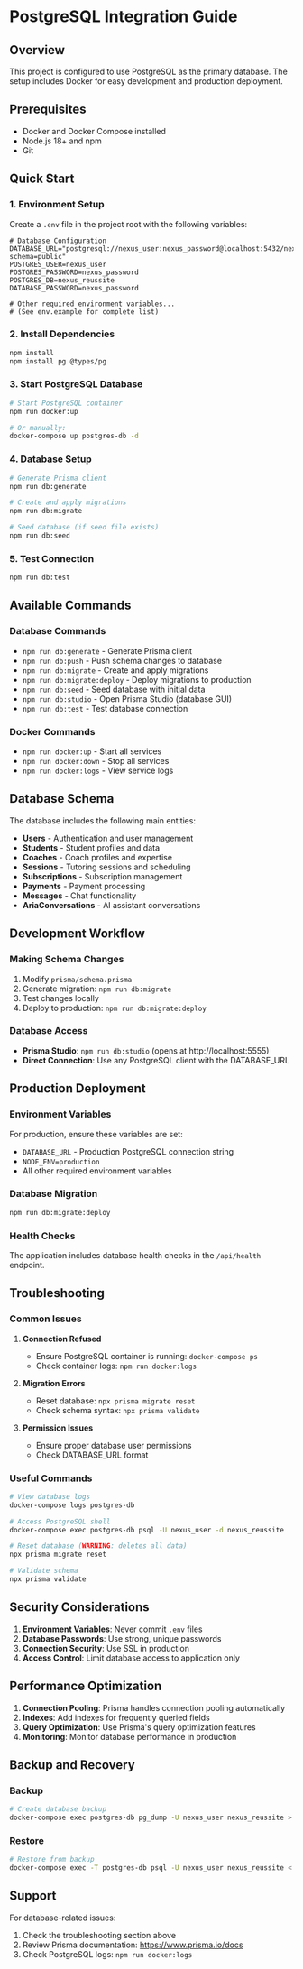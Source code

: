 # PostgreSQL Integration Guide

## Overview
This project is configured to use PostgreSQL as the primary database. The setup includes Docker for easy development and production deployment.

## Prerequisites
- Docker and Docker Compose installed
- Node.js 18+ and npm
- Git

## Quick Start

### 1. Environment Setup
Create a `.env` file in the project root with the following variables:

```env
# Database Configuration
DATABASE_URL="postgresql://nexus_user:nexus_password@localhost:5432/nexus_reussite?schema=public"
POSTGRES_USER=nexus_user
POSTGRES_PASSWORD=nexus_password
POSTGRES_DB=nexus_reussite
DATABASE_PASSWORD=nexus_password

# Other required environment variables...
# (See env.example for complete list)
```

### 2. Install Dependencies
```bash
npm install
npm install pg @types/pg
```

### 3. Start PostgreSQL Database
```bash
# Start PostgreSQL container
npm run docker:up

# Or manually:
docker-compose up postgres-db -d
```

### 4. Database Setup
```bash
# Generate Prisma client
npm run db:generate

# Create and apply migrations
npm run db:migrate

# Seed database (if seed file exists)
npm run db:seed
```

### 5. Test Connection
```bash
npm run db:test
```

## Available Commands

### Database Commands
- `npm run db:generate` - Generate Prisma client
- `npm run db:push` - Push schema changes to database
- `npm run db:migrate` - Create and apply migrations
- `npm run db:migrate:deploy` - Deploy migrations to production
- `npm run db:seed` - Seed database with initial data
- `npm run db:studio` - Open Prisma Studio (database GUI)
- `npm run db:test` - Test database connection

### Docker Commands
- `npm run docker:up` - Start all services
- `npm run docker:down` - Stop all services
- `npm run docker:logs` - View service logs

## Database Schema

The database includes the following main entities:
- **Users** - Authentication and user management
- **Students** - Student profiles and data
- **Coaches** - Coach profiles and expertise
- **Sessions** - Tutoring sessions and scheduling
- **Subscriptions** - Subscription management
- **Payments** - Payment processing
- **Messages** - Chat functionality
- **AriaConversations** - AI assistant conversations

## Development Workflow

### Making Schema Changes
1. Modify `prisma/schema.prisma`
2. Generate migration: `npm run db:migrate`
3. Test changes locally
4. Deploy to production: `npm run db:migrate:deploy`

### Database Access
- **Prisma Studio**: `npm run db:studio` (opens at http://localhost:5555)
- **Direct Connection**: Use any PostgreSQL client with the DATABASE_URL

## Production Deployment

### Environment Variables
For production, ensure these variables are set:
- `DATABASE_URL` - Production PostgreSQL connection string
- `NODE_ENV=production`
- All other required environment variables

### Database Migration
```bash
npm run db:migrate:deploy
```

### Health Checks
The application includes database health checks in the `/api/health` endpoint.

## Troubleshooting

### Common Issues

1. **Connection Refused**
   - Ensure PostgreSQL container is running: `docker-compose ps`
   - Check container logs: `npm run docker:logs`

2. **Migration Errors**
   - Reset database: `npx prisma migrate reset`
   - Check schema syntax: `npx prisma validate`

3. **Permission Issues**
   - Ensure proper database user permissions
   - Check DATABASE_URL format

### Useful Commands
```bash
# View database logs
docker-compose logs postgres-db

# Access PostgreSQL shell
docker-compose exec postgres-db psql -U nexus_user -d nexus_reussite

# Reset database (WARNING: deletes all data)
npx prisma migrate reset

# Validate schema
npx prisma validate
```

## Security Considerations

1. **Environment Variables**: Never commit `.env` files
2. **Database Passwords**: Use strong, unique passwords
3. **Connection Security**: Use SSL in production
4. **Access Control**: Limit database access to application only

## Performance Optimization

1. **Connection Pooling**: Prisma handles connection pooling automatically
2. **Indexes**: Add indexes for frequently queried fields
3. **Query Optimization**: Use Prisma's query optimization features
4. **Monitoring**: Monitor database performance in production

## Backup and Recovery

### Backup
```bash
# Create database backup
docker-compose exec postgres-db pg_dump -U nexus_user nexus_reussite > backup.sql
```

### Restore
```bash
# Restore from backup
docker-compose exec -T postgres-db psql -U nexus_user nexus_reussite < backup.sql
```

## Support

For database-related issues:
1. Check the troubleshooting section above
2. Review Prisma documentation: https://www.prisma.io/docs
3. Check PostgreSQL logs: `npm run docker:logs` 